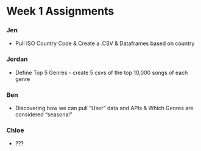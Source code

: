 # Week 1 Assignments

### Jen 
- Pull ISO Country Code & Create a .CSV & Dataframes based on country

### Jordan 
- Define Top 5 Genres - create 5 csvs of the top 10,000 songs of each genre

### Ben 
- Discovering how we can pull “User” data and APIs & Which Genres are considered “seasonal”

### Chloe 
- ???
